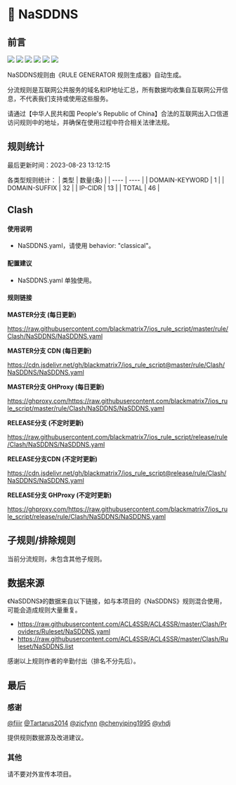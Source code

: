 # 🧸 NaSDDNS

## 前言

![](https://shields.io/badge/-移除重复规则-ff69b4) ![](https://shields.io/badge/-DOMAIN与DOMAIN--SUFFIX合并-green) ![](https://shields.io/badge/-DOMAIN--SUFFIX间合并-critical) ![](https://shields.io/badge/-DOMAIN与DOMAIN--KEYWORD合并-9cf) ![](https://shields.io/badge/-DOMAIN--SUFFIX与DOMAIN--KEYWORD合并-blue) ![](https://shields.io/badge/-IP--CIDR(6)合并-blueviolet) 

NaSDDNS规则由《RULE GENERATOR 规则生成器》自动生成。

分流规则是互联网公共服务的域名和IP地址汇总，所有数据均收集自互联网公开信息，不代表我们支持或使用这些服务。

请通过【中华人民共和国 People's Republic of China】合法的互联网出入口信道访问规则中的地址，并确保在使用过程中符合相关法律法规。

## 规则统计

最后更新时间：2023-08-23 13:12:15

各类型规则统计：
| 类型 | 数量(条)  | 
| ---- | ----  |
| DOMAIN-KEYWORD | 1  | 
| DOMAIN-SUFFIX | 32  | 
| IP-CIDR | 13  | 
| TOTAL | 46  | 


## Clash 

#### 使用说明
- NaSDDNS.yaml，请使用 behavior: "classical"。

#### 配置建议
- NaSDDNS.yaml 单独使用。

#### 规则链接
**MASTER分支 (每日更新)**

https://raw.githubusercontent.com/blackmatrix7/ios_rule_script/master/rule/Clash/NaSDDNS/NaSDDNS.yaml

**MASTER分支 CDN (每日更新)**

https://cdn.jsdelivr.net/gh/blackmatrix7/ios_rule_script@master/rule/Clash/NaSDDNS/NaSDDNS.yaml

**MASTER分支 GHProxy (每日更新)**

https://ghproxy.com/https://raw.githubusercontent.com/blackmatrix7/ios_rule_script/master/rule/Clash/NaSDDNS/NaSDDNS.yaml

**RELEASE分支 (不定时更新)**

https://raw.githubusercontent.com/blackmatrix7/ios_rule_script/release/rule/Clash/NaSDDNS/NaSDDNS.yaml

**RELEASE分支CDN (不定时更新)**

https://cdn.jsdelivr.net/gh/blackmatrix7/ios_rule_script@release/rule/Clash/NaSDDNS/NaSDDNS.yaml

**RELEASE分支 GHProxy (不定时更新)**

https://ghproxy.com/https://raw.githubusercontent.com/blackmatrix7/ios_rule_script/release/rule/Clash/NaSDDNS/NaSDDNS.yaml

## 子规则/排除规则


当前分流规则，未包含其他子规则。

## 数据来源

《NaSDDNS》的数据来自以下链接，如与本项目的《NaSDDNS》规则混合使用，可能会造成规则大量重复。

- https://raw.githubusercontent.com/ACL4SSR/ACL4SSR/master/Clash/Providers/Ruleset/NaSDDNS.yaml
- https://raw.githubusercontent.com/ACL4SSR/ACL4SSR/master/Clash/Ruleset/NaSDDNS.list


感谢以上规则作者的辛勤付出（排名不分先后）。

## 最后

### 感谢

[@fiiir](https://github.com/fiiir) [@Tartarus2014](https://github.com/Tartarus2014) [@zjcfynn](https://github.com/zjcfynn) [@chenyiping1995](https://github.com/chenyiping1995) [@vhdj](https://github.com/vhdj)

提供规则数据源及改进建议。

### 其他

请不要对外宣传本项目。